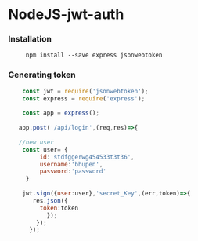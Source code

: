 # NodeJS-jwt-auth

### Installation
 ``` terminal 
      npm install --save express jsonwebtoken
 ```
 
 ### Generating token
 ``` javascript 
     const jwt = require('jsonwebtoken');
     const express = require('express');
     
     const app = express();
     
    app.post('/api/login',(req,res)=>{
    
    //new user
     const user= {
          id:'stdfggerwg454533t3t36',
          username:'bhupen',
          password:'password'
      }
   
     jwt.sign({user:user},'secret_Key',(err,token)=>{
        res.json({
          token:token
            });
         });
       });    
 ```
